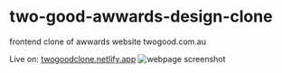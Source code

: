 # two-good-awwards-design-clone
frontend clone of awwards website twogood.com.au 

Live on: 
[twogoodclone.netlify.app][link]
![webpage screenshot](https://github.com/CodeWithAlvin/CodeWithAlvin/blob/main/Images/twogoodclone.netlify.app_.png?raw=true)

[link]:https://twogoodclone.netlify.app

